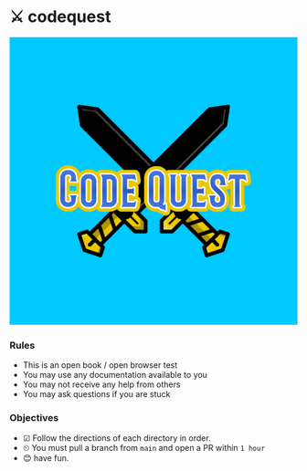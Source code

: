 # ⚔ codequest
![codequest](.img/codequest.png)

### Rules
- This is an open book / open browser test
- You may use any documentation available to you
- You may not receive any help from others
- You may ask questions if you are stuck

### Objectives
- ☑ Follow the directions of each directory in order.
- ⏲ You must pull a branch from `main` and open a PR within `1 hour` 
- 😊 have fun.